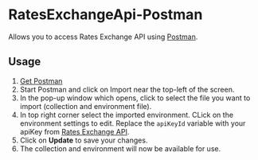# RatesExchangeApi-Postman
Allows you to access Rates Exchange API using [Postman](https://www.getpostman.com).

## Usage
1. [Get Postman](https://www.getpostman.com/apps)
2. Start Postman and click on Import near the top-left of the screen.
3. In the pop-up window which opens, click to select the file you want to import (collection and environment file). 
4. In top right corner select the imported environment. CLick on the environment settings to edit. Replace the `apiKeyId` variable with your apiKey from [Rates Exchange API](https://ratesexchange.eu/).
5. Click on **Update** to save your changes.
6. The collection and environment will now be available for use.

